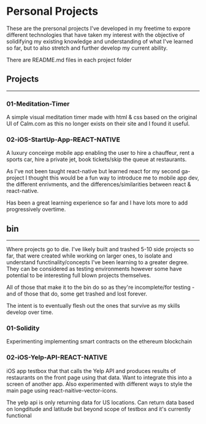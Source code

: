 # Personal Projects

These are the prersonal projects I've developed in my freetime to expore different technologies that have taken my interest with the objective of solidifying my existing knowledge and understanding of what I've learned so far, but to also stretch and further develop my current ability.

There are README.md files in each project folder


## Projects
--------

### 01-Meditation-Timer
A simple visual meditation timer made with html & css based on the original UI of Calm.com as this no longer exists on their site and I found it useful. 

### 02-iOS-StartUp-App-REACT-NATIVE
A luxury conceirge mobile app enabling the user to hire a chauffeur, rent a sports car, hire a private jet, book tickets/skip the queue at restaurants.

As I've not been taught react-native but learned react for my second ga-project I thought this would be a fun way to introduce me to mobile app dev, the different enrivments, and the differences/similarities between react & react-native.

Has been a great learning experience so far and I have lots more to add progressively overtime.


## bin
--------

Where projects go to die. I've likely built and trashed 5-10 side projects so far, that were created while working on larger ones, to isolate and understand functinality/concepts I've been learning to a greater degree. They can be considered as testing environments however some have potential to be interesting full blown projects themselves. 

All of those that make it to the bin do so as they're incomplete/for testing - and of those that do, some get trashed and lost forever.

The intent is to eventually flesh out the ones that survive as my skills develop over time.

### 01-Solidity

Experimenting implementing smart contracts on the ethereum blockchain

### 02-iOS-Yelp-API-REACT-NATIVE

iOS app testbox that that calls the Yelp API and produces results of restaurants on the front page using that data. Want to integrate this into a screen of another app. Also experimented with different ways to style the main page using react-naitive-vector-icons.

The yelp api is only returning data for US locations. Can return data based on longditude and latitude but beyond scope of testbox and it's currently functional

